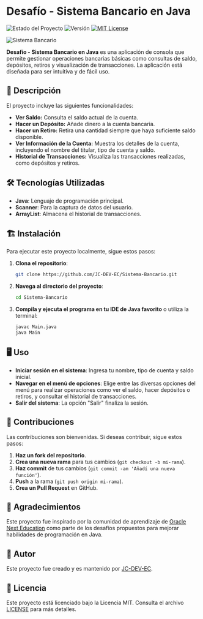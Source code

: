 # Desafío - Sistema Bancario en Java

![Estado del Proyecto](https://img.shields.io/badge/estado-finalizado-green.svg)
![Versión](https://img.shields.io/badge/versión-1.0.0-brightgreen.svg)
[![MIT License](https://img.shields.io/badge/licencia-MIT-blue.svg)](LICENSE)

![Sistema Bancario](https://cdn1.gnarususercontent.com.br/6/408785/217bbdb0-d321-4e7b-be86-7b6472c85a60.png)

**Desafío - Sistema Bancario en Java** es una aplicación de consola que permite gestionar operaciones bancarias básicas como consultas de saldo, depósitos, retiros y visualización de transacciones. La aplicación está diseñada para ser intuitiva y de fácil uso.

## 🚀 Descripción

El proyecto incluye las siguientes funcionalidades:

- **Ver Saldo:** Consulta el saldo actual de la cuenta.
- **Hacer un Depósito:** Añade dinero a la cuenta bancaria.
- **Hacer un Retiro:** Retira una cantidad siempre que haya suficiente saldo disponible.
- **Ver Información de la Cuenta:** Muestra los detalles de la cuenta, incluyendo el nombre del titular, tipo de cuenta y saldo.
- **Historial de Transacciones:** Visualiza las transacciones realizadas, como depósitos y retiros.

## 🛠️ Tecnologías Utilizadas

- **Java**: Lenguaje de programación principal.
- **Scanner**: Para la captura de datos del usuario.
- **ArrayList**: Almacena el historial de transacciones.

## 🏗️ Instalación

Para ejecutar este proyecto localmente, sigue estos pasos:

1. **Clona el repositorio**:

    ```bash
    git clone https://github.com/JC-DEV-EC/Sistema-Bancario.git
    ```

2. **Navega al directorio del proyecto**:

    ```bash
    cd Sistema-Bancario
    ```

3. **Compila y ejecuta el programa en tu IDE de Java favorito** o utiliza la terminal:

    ```bash
    javac Main.java
    java Main
    ```

## 🖥️ Uso

- **Iniciar sesión en el sistema**: Ingresa tu nombre, tipo de cuenta y saldo inicial.
- **Navegar en el menú de opciones**: Elige entre las diversas opciones del menú para realizar operaciones como ver el saldo, hacer depósitos o retiros, y consultar el historial de transacciones.
- **Salir del sistema**: La opción "Salir" finaliza la sesión.

## 🤝 Contribuciones

Las contribuciones son bienvenidas. Si deseas contribuir, sigue estos pasos:

1. **Haz un fork del repositorio**.
2. **Crea una nueva rama** para tus cambios (`git checkout -b mi-rama`).
3. **Haz commit** de tus cambios (`git commit -am 'Añadí una nueva función'`).
4. **Push** a la rama (`git push origin mi-rama`).
5. **Crea un Pull Request** en GitHub.

## 🙏 Agradecimientos

Este proyecto fue inspirado por la comunidad de aprendizaje de [Oracle Next Education](https://www.oracle.com/lad/education/oracle-next-education/) como parte de los desafíos propuestos para mejorar habilidades de programación en Java.

## 👤 Autor

Este proyecto fue creado y es mantenido por [JC-DEV-EC](https://github.com/JC-DEV-EC).

## 📜 Licencia

Este proyecto está licenciado bajo la Licencia MIT. Consulta el archivo [LICENSE](LICENSE) para más detalles.
